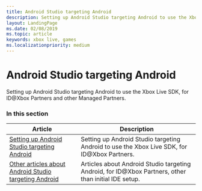 ```yaml
---
title: Android Studio targeting Android
description: Setting up Android Studio targeting Android to use the Xbox Live SDK, for ID@Xbox Partners and other Managed Partners.
layout: LandingPage
ms.date: 02/08/2019
ms.topic: article
keywords: xbox live, games
ms.localizationpriority: medium
---
```


# Android Studio targeting Android

Setting up Android Studio targeting Android to use the Xbox Live SDK, for ID@Xbox Partners and other Managed Partners.


### In this section

| Article | Description |
|---------|-------------|
| [Setting up Android Studio targeting Android](as-android-mp.md) | Setting up Android Studio targeting Android to use the Xbox Live SDK, for ID@Xbox Partners. |
| [Other articles about Android Studio targeting Android](other/index.md) | Articles about Android Studio targeting Android, for ID@Xbox Partners, other than initial IDE setup. |

